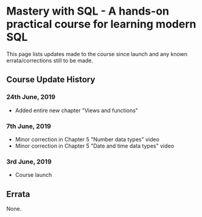 # Mastery with SQL - A hands-on practical course for learning modern SQL
This page lists updates made to the course since launch and any known errata/corrections still to be made.

## Course Update History

### 24th June, 2019 
- Added entire new chapter "Views and functions"

### 7th June, 2019 
- Minor correction in Chapter 5 "Number data types" video
- Minor correction in Chapter 5 "Date and time data types" video

### 3rd June, 2019
- Course launch


## Errata
None.
